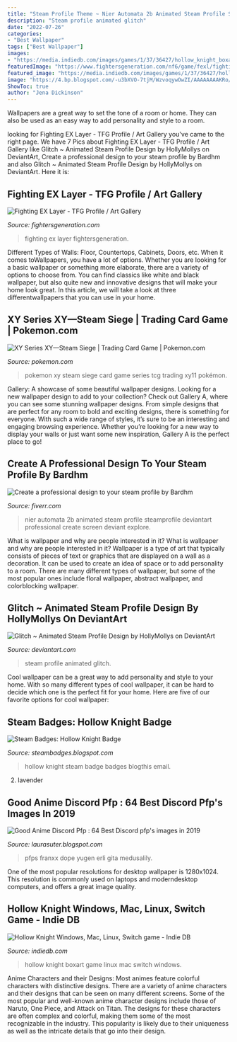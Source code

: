 ```yaml
---
title: "Steam Profile Theme ~ Nier Automata 2b Animated Steam Profile Steamprofile Deviantart Professional Create Screen Deviant Explore"
description: "Steam profile animated glitch"
date: "2022-07-26"
categories:
- "Best Wallpaper"
tags: ["Best Wallpaper"]
images:
- "https://media.indiedb.com/images/games/1/37/36427/hollow_knight_boxart_idb.png"
featuredImage: "https://www.fightersgeneration.com/nf6/game/fexl/fighting-ex-layer-4k-screenshot6.jpg"
featured_image: "https://media.indiedb.com/images/games/1/37/36427/hollow_knight_boxart_idb.png"
image: "https://4.bp.blogspot.com/-u3bXVO-7tjM/WzvoqywOwZI/AAAAAAAAKRo/Mo6oILhFKoY7GhuXePeQ5PqTtyJBN1cRgCLcBGAs/s640/Hollow%2BKnight%2BBadge%2BCrafted.png"
ShowToc: true
author: "Jena Dickinson"
---
```



Wallpapers are a great way to set the tone of a room or home. They can also be used as an easy way to add personality and style to a room.

	

		
looking for Fighting EX Layer - TFG Profile / Art Gallery you've came to the right page. We have 7 Pics about Fighting EX Layer - TFG Profile / Art Gallery like Glitch ~ Animated Steam Profile Design by HollyMollys on DeviantArt, Create a professional design to your steam profile by Bardhm and also Glitch ~ Animated Steam Profile Design by HollyMollys on DeviantArt. Here it is:
		
    
## Fighting EX Layer - TFG Profile / Art Gallery

<img loading=lazy src="https://www.fightersgeneration.com/nf6/game/fexl/fighting-ex-layer-4k-screenshot6.jpg" onerror="this.onerror=null;this.src='https://tse1.mm.bing.net/th?id=OIP.zcoShwOH7-sYrlm5fZCSZgHaEK&amp;pid=15.1';" alt="Fighting EX Layer - TFG Profile / Art Gallery">

_Source: fightersgeneration.com_

>fighting ex layer fightersgeneration. 

	

Different Types of Walls: Floor, Countertops, Cabinets, Doors, etc.
When it comes toWallpapers, you have a lot of options. Whether you are looking for a basic wallpaper or something more elaborate, there are a variety of options to choose from. You can find classics like white and black wallpaper, but also quite new and innovative designs that will make your home look great. In this article, we will take a look at three differentwallpapers that you can use in your home.

    
## XY Series XY—Steam Siege | Trading Card Game | Pokemon.com

<img loading=lazy src="https://assets.pokemon.com/assets/cms2-en-uk/img/trading-card-game/series/xy_series/xy11/xy11_video_thumbnail.jpg" onerror="this.onerror=null;this.src='https://tse4.mm.bing.net/th?id=OIP.yDr5MEvJHVYqLVcJWXU3NgHaEK&amp;pid=15.1';" alt="XY Series XY—Steam Siege | Trading Card Game | Pokemon.com">

_Source: pokemon.com_

>pokemon xy steam siege card game series tcg trading xy11 pokémon. 

	

Gallery: A showcase of some beautiful wallpaper designs.
Looking for a new wallpaper design to add to your collection? Check out Gallery A, where you can see some stunning wallpaper designs. From simple designs that are perfect for any room to bold and exciting designs, there is something for everyone. With such a wide range of styles, it’s sure to be an interesting and engaging browsing experience. Whether you’re looking for a new way to display your walls or just want some new inspiration, Gallery A is the perfect place to go!





	
	
    
## Create A Professional Design To Your Steam Profile By Bardhm

<img loading=lazy src="https://fiverr-res.cloudinary.com/images/t_main1,q_auto,f_auto/gigs2/105610888/original/a71c94d9636cb9c9fbaad1c5cffafe0c44477d00/create-a-professional-design-to-your-steam-profile.jpg" onerror="this.onerror=null;this.src='https://tse4.mm.bing.net/th?id=OIP.dXsc0su3GWJW0cHfKCVqVQHaFn&amp;pid=15.1';" alt="Create a professional design to your steam profile by Bardhm">

_Source: fiverr.com_

>nier automata 2b animated steam profile steamprofile deviantart professional create screen deviant explore. 

	

What is wallpaper and why are people interested in it?
What is wallpaper and why are people interested in it?
Wallpaper is a type of art that typically consists of pieces of text or graphics that are displayed on a wall as a decoration. It can be used to create an idea of space or to add personality to a room. There are many different types of wallpaper, but some of the most popular ones include floral wallpaper, abstract wallpaper, and colorblocking wallpaper.

    
## Glitch ~ Animated Steam Profile Design By HollyMollys On DeviantArt

<img loading=lazy src="https://images-wixmp-ed30a86b8c4ca887773594c2.wixmp.com/i/22abbbcc-12d1-462c-8ce0-bd3c3645e23f/daukd8o-15c331a7-f5e9-421d-83c2-adcae98d2111.png/v1/fill/w_1192,h_670,q_70,strp/glitch___animated_steam_profile_design_by_hollymollys_daukd8o-pre.jpg" onerror="this.onerror=null;this.src='https://tse4.mm.bing.net/th?id=OIP.j6YJgM_mAti7DHnXRkP9WwHaEK&amp;pid=15.1';" alt="Glitch ~ Animated Steam Profile Design by HollyMollys on DeviantArt">

_Source: deviantart.com_

>steam profile animated glitch. 

	

Cool wallpaper can be a great way to add personality and style to your home. With so many different types of cool wallpaper, it can be hard to decide which one is the perfect fit for your home. Here are five of our favorite options for cool wallpaper: 

    
## Steam Badges: Hollow Knight Badge

<img loading=lazy src="https://4.bp.blogspot.com/-u3bXVO-7tjM/WzvoqywOwZI/AAAAAAAAKRo/Mo6oILhFKoY7GhuXePeQ5PqTtyJBN1cRgCLcBGAs/s640/Hollow%2BKnight%2BBadge%2BCrafted.png" onerror="this.onerror=null;this.src='https://tse1.mm.bing.net/th?id=OIP.M3e3LvqHUjv8wTAGhSZ0PgHaGw&amp;pid=15.1';" alt="Steam Badges: Hollow Knight Badge">

_Source: steambadges.blogspot.com_

>hollow knight steam badge badges blogthis email. 

	

2. lavender 

    
## Good Anime Discord Pfp : 64 Best Discord Pfp&#039;s Images In 2019

<img loading=lazy src="https://lh5.googleusercontent.com/proxy/vNL3gcXVGhUINGMxr9v9TV9rFQ92KJx1oxZyNcvf7j-hyYgUxJFyBH3y5rZ8VVE_rBiyn9yXBDEPg7HgF1wxCM9WwFsvlHXrJYuP1Sq8IJlmVpuJOam2Re-APlUpARX1GMGQ-wMjNAiiBhlYErdVOU_JiQ=w1200-h630-p-k-no-nu" onerror="this.onerror=null;this.src='https://tse2.mm.bing.net/th?id=OIP.hiK-dn-kCg2_DN6_DZQdkQAAAA&amp;pid=15.1';" alt="Good Anime Discord Pfp : 64 Best Discord pfp&#039;s images in 2019">

_Source: laurasuter.blogspot.com_

>pfps franxx dope yugen erli gita medusalily. 

	

One of the most popular resolutions for desktop wallpaper is 1280x1024. This resolution is commonly used on laptops and moderndesktop computers, and offers a great image quality.

    
## Hollow Knight Windows, Mac, Linux, Switch Game - Indie DB

<img loading=lazy src="https://media.indiedb.com/images/games/1/37/36427/hollow_knight_boxart_idb.png" onerror="this.onerror=null;this.src='https://tse1.mm.bing.net/th?id=OIP.TtRQf_9N-oCl1L85NbA1uQHaKL&amp;pid=15.1';" alt="Hollow Knight Windows, Mac, Linux, Switch game - Indie DB">

_Source: indiedb.com_

>hollow knight boxart game linux mac switch windows. 

	

Anime Characters and their Designs: Most animes feature colorful characters with distinctive designs.
There are a variety of anime characters and their designs that can be seen on many different screens. Some of the most popular and well-known anime character designs include those of Naruto, One Piece, and Attack on Titan. The designs for these characters are often complex and colorful, making them some of the most recognizable in the industry. This popularity is likely due to their uniqueness as well as the intricate details that go into their design.

